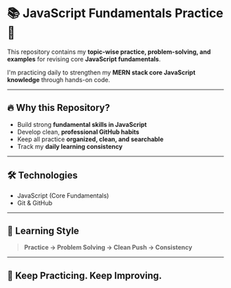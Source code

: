 # 📚 JavaScript Fundamentals Practice 🚀

This repository contains my **topic-wise practice, problem-solving, and examples** for revising core **JavaScript fundamentals**.

I'm practicing daily to strengthen my **MERN stack core JavaScript knowledge** through hands-on code.

---

## 🔥 Why this Repository?

- Build strong **fundamental skills in JavaScript**
- Develop clean, **professional GitHub habits**
- Keep all practice **organized, clean, and searchable**
- Track my **daily learning consistency**

---

## 🛠️ Technologies
- JavaScript (Core Fundamentals)
- Git & GitHub

---

## 📌 Learning Style
> **Practice → Problem Solving → Clean Push → Consistency**

---

## 🚀 Keep Practicing. Keep Improving.
